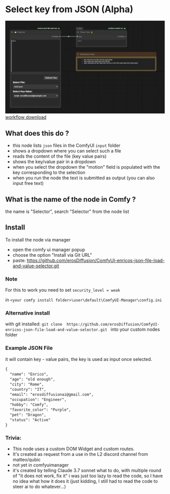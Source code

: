 # Select key from JSON (Alpha)
![Node example](./example_workflows/demo.jpg)
[workflow download ](./example_workflows/demo.png)

## What does this do ?
- this node lists ```json``` files in the ComfyUI ```input``` folder
- shows a dropdown where you can select such a file
- reads the content of the file (key value pairs)
- shows the key/value pair in a dropdown
- when you select the dropdown the "motion" field is populated with the key corresponding to the selection
- when you run the node the text is submitted as output (you can also input free text)

## What is the name of the node in Comfy ?
the name is "Selector", search "Selector" from the node list


## Install
To install the node via manager 
- open the comfy ui manager popup 
- choose the option "Install via Git URL"
- paste: https://github.com/erosDiffusion/ComfyUI-enricos-json-file-load-and-value-selector.git


### Note
For this to work you need to set
```security_level = weak ```

in 
```<your comfy install folder>\user\default\ComfyUI-Manager\config.ini```

### Alternative install 
with git installed:
```git clone  https://github.com/erosDiffusion/ComfyUI-enricos-json-file-load-and-value-selector.git ```
into your custom nodes folder 

### Example JSON File
it will contain key - value pairs, the key is used as input once selected.
```
{
  "name": "Enrico",
  "age": "old enough",
  "city": "Rome",
  "country": "IT",
  "email": "erosdiffusionai@gmail.com",
  "occupation": "Engineer",
  "hobby": "Comfy",
  "favorite_color": "Purple",
  "pet": "Dragon",
  "status": "Active"
}

```



### Trivia:
- This node uses a custom DOM Widget and custom routes.
- It's created as request from a use in the L2 discord channel from matteo/qubic
- not yet in comfyuimanager
- it's created by telling Claude 3.7 sonnet what to do, with multiple round of "it does not work, fix it" i was just too lazy to read the code, so I have no idea what how it does it (just kidding, I still had to read the code to steer ai to do whatever...)
